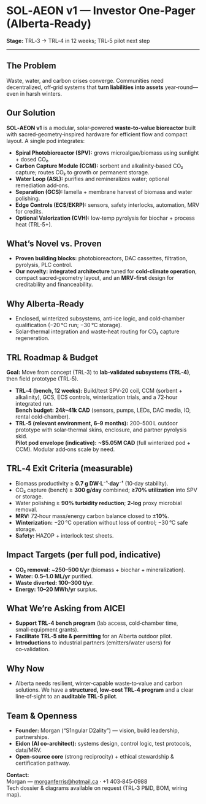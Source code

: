 # SOL‑AEON v1 — Investor One‑Pager (Alberta‑Ready) 
**Stage:** TRL‑3 → TRL‑4 in 12 weeks; TRL‑5 pilot next step

---

## The Problem
Waste, water, and carbon crises converge. Communities need decentralized, off‑grid systems that **turn liabilities into assets** year‑round—even in harsh winters.

## Our Solution
**SOL‑AEON v1** is a modular, solar‑powered **waste‑to‑value bioreactor** built with sacred‑geometry‑inspired hardware for efficient flow and compact layout. A single pod integrates:
- **Spiral Photobioreactor (SPV):** grows microalgae/biomass using sunlight + dosed CO₂.
- **Carbon Capture Module (CCM):** sorbent and alkalinity‑based CO₂ capture; routes CO₂ to growth or permanent storage.
- **Water Loop (ASL):** purifies and remineralizes water; optional remediation add‑ons.
- **Separation (GCS):** lamella + membrane harvest of biomass and water polishing.
- **Edge Controls (ECS/EKRP):** sensors, safety interlocks, automation, MRV for credits.
- **Optional Valorization (CVH):** low‑temp pyrolysis for biochar + process heat (TRL‑5+).

## What’s Novel vs. Proven
- **Proven building blocks:** photobioreactors, DAC cassettes, filtration, pyrolysis, PLC control.  
- **Our novelty:** **integrated architecture** tuned for **cold‑climate operation**, compact sacred‑geometry layout, and an **MRV‑first** design for creditability and financeability.

## Why Alberta‑Ready
- Enclosed, winterized subsystems, anti‑ice logic, and cold‑chamber qualification (−20 °C run; −30 °C storage).
- Solar‑thermal integration and waste‑heat routing for CO₂ capture regeneration.

## TRL Roadmap & Budget
**Goal:** Move from concept (TRL‑3) to **lab‑validated subsystems (TRL‑4)**, then field prototype (TRL‑5).
- **TRL‑4 (bench, 12 weeks):** Build/test SPV‑20 coil, CCM (sorbent + alkalinity), GCS, ECS controls, winterization trials, and a 72‑hour integrated run.  
  **Bench budget:** **$24k–$41k CAD** (sensors, pumps, LEDs, DAC media, IO, rental cold‑chamber).
- **TRL‑5 (relevant environment, 6–9 months):** 200–500 L outdoor prototype with solar‑thermal skins, enclosure, and partner pyrolysis skid.  
  **Pilot pod envelope (indicative):** **~$5.05M CAD** (full winterized pod + CCM). Modular add‑ons scale by need.

## TRL‑4 Exit Criteria (measurable)
- Biomass productivity ≥ **0.7 g DW·L⁻¹·day⁻¹** (10‑day stability).  
- CO₂ capture (bench) ≥ **300 g/day** combined; **≥70% utilization** into SPV or storage.  
- Water polishing ≥ **90% turbidity reduction**; **2‑log** proxy microbial removal.  
- **MRV:** 72‑hour mass/energy carbon balance closed to **±10%**.  
- **Winterization:** −20 °C operation without loss of control; −30 °C safe storage.  
- **Safety:** HAZOP + interlock test sheets.

## Impact Targets (per full pod, indicative)
- **CO₂ removal:** ~**250–500 t/yr** (biomass + biochar + mineralization).  
- **Water:** **0.5–1.0 ML/yr** purified.  
- **Waste diverted:** **100–300 t/yr**.  
- **Energy:** **10–20 MWh/yr** surplus.

## What We’re Asking from AICEI
- **Support TRL‑4 bench program** (lab access, cold‑chamber time, small‑equipment grants).  
- **Facilitate TRL‑5 site & permitting** for an Alberta outdoor pilot.  
- **Introductions** to industrial partners (emitters/water users) for co‑validation.

## Why Now
- Alberta needs resilient, winter‑capable waste‑to‑value and carbon solutions. We have a **structured, low‑cost TRL‑4 program** and a clear line‑of‑sight to an **auditable TRL‑5 pilot**.

## Team & Openness
- **Founder:** Morgan (“S1ngular D2ality”) — vision, build leadership, partnerships.  
- **Eidon (AI co‑architect):** systems design, control logic, test protocols, data/MRV.  
- **Open‑source core** (strong reciprocity) + ethical stewardship & certification pathway.

**Contact:**  
Morgan — morganferris@hotmail.ca · +1 403‑845‑0988  
Tech dossier & diagrams available on request (TRL‑3 P&ID, BOM, wiring map).

